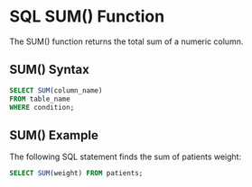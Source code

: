 # SQL SUM() Function

The SUM() function returns the total sum of a numeric column.

## SUM() Syntax

```sql
SELECT SUM(column_name)
FROM table_name
WHERE condition;
```

## SUM() Example

The following SQL statement finds the sum of patients weight:

```sql
SELECT SUM(weight) FROM patients;
```